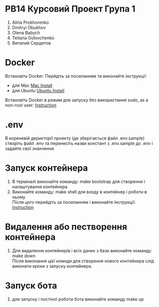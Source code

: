 # PB14 Курсовий Проект Група 1
1. Alina Prokhorenko
2. Dmitryi Obukhov
3. Olena Babych
5. Tetiana Golovchenko
6. Виталий Сердитов

# Docker
Встановіть Docker. Перйдіть за посиланням та виконайте інструкції:
- для Mac [Mac Install](https://docs.docker.com/desktop/install/mac-install/ )
- для Ubuntu [Ubuntu Install](https://docs.docker.com/desktop/install/ubuntu/)

Встановіть Docker в режим для запуску без використання sudo, as a non-root user: 
[Instruction](https://docs.docker.com/engine/install/linux-postinstall/)

# .env
В кореневій дерикторії проекту (де зберігається файл .env.sample) створіть файл .env та
 перенесіть назви констант з .env.sample до .env і задайте свої знанчення

# Запуск контейнера
1. В терміналі виконайте команду: make bootstrap для створення і налаштування контейнера
2. Виконайте команду: make shell  для входу в контейнер і роботи в ньому  
Після цого перейдіть за посиланням і виконайте інструкції: [Instruction](https://dev.to/alvarocavalcanti/setting-up-a-python-remote-interpreter-using-docker-1i24)

# Видалення або пестворення контейнера
1. Для видалення контейнерів і всіх даних з бази виконайте команду: make down  
Після виконання цієї комнди для створення нового контейнера слід виконати кроки з запуску контейнера.

# Запуск бота
1. для запуску і постіної роботи бота виконайте команду make up

